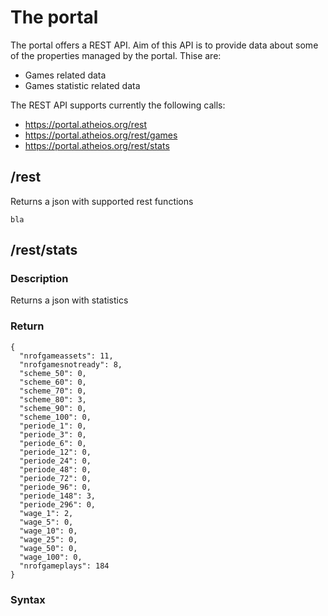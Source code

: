 # The portal

The portal offers a REST API. Aim of this API is to provide data about some of 
the properties managed by the  portal. Thise are:

* Games related data
* Games statistic related data

The REST API supports currently the following calls:

* https://portal.atheios.org/rest 
* https://portal.atheios.org/rest/games
* https://portal.atheios.org/rest/stats

## /rest
Returns a json with supported rest functions
```
bla
```  

## /rest/stats
### Description
Returns a json with statistics
### Return
```
{
  "nrofgameassets": 11,
  "nrofgamesnotready": 8,
  "scheme_50": 0,
  "scheme_60": 0,
  "scheme_70": 0,
  "scheme_80": 3,
  "scheme_90": 0,
  "scheme_100": 0,
  "periode_1": 0,
  "periode_3": 0,
  "periode_6": 0,
  "periode_12": 0,
  "periode_24": 0,
  "periode_48": 0,
  "periode_72": 0,
  "periode_96": 0,
  "periode_148": 3,
  "periode_296": 0,
  "wage_1": 2,
  "wage_5": 0,
  "wage_10": 0,
  "wage_25": 0,
  "wage_50": 0,
  "wage_100": 0,
  "nrofgameplays": 184
}
```  
### Syntax


